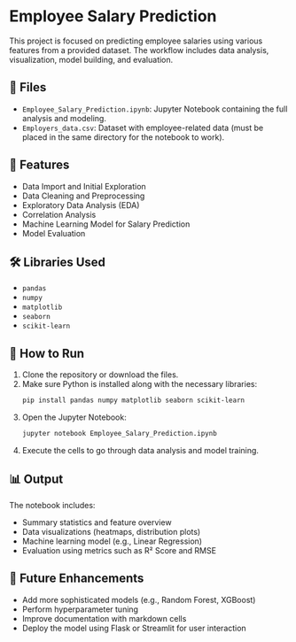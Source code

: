 
# Employee Salary Prediction

This project is focused on predicting employee salaries using various features from a provided dataset. The workflow includes data analysis, visualization, model building, and evaluation.

## 📁 Files

- `Employee_Salary_Prediction.ipynb`: Jupyter Notebook containing the full analysis and modeling.
- `Employers_data.csv`: Dataset with employee-related data (must be placed in the same directory for the notebook to work).

## 📌 Features

- Data Import and Initial Exploration
- Data Cleaning and Preprocessing
- Exploratory Data Analysis (EDA)
- Correlation Analysis
- Machine Learning Model for Salary Prediction
- Model Evaluation

## 🛠️ Libraries Used

- `pandas`
- `numpy`
- `matplotlib`
- `seaborn`
- `scikit-learn`

## 🚀 How to Run

1. Clone the repository or download the files.
2. Make sure Python is installed along with the necessary libraries:
   ```bash
   pip install pandas numpy matplotlib seaborn scikit-learn
   ```
3. Open the Jupyter Notebook:
   ```bash
   jupyter notebook Employee_Salary_Prediction.ipynb
   ```
4. Execute the cells to go through data analysis and model training.

## 📊 Output

The notebook includes:
- Summary statistics and feature overview
- Data visualizations (heatmaps, distribution plots)
- Machine learning model (e.g., Linear Regression)
- Evaluation using metrics such as R² Score and RMSE

## 🧠 Future Enhancements

- Add more sophisticated models (e.g., Random Forest, XGBoost)
- Perform hyperparameter tuning
- Improve documentation with markdown cells
- Deploy the model using Flask or Streamlit for user interaction



